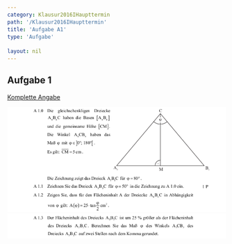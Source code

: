 ```yaml
---
category: Klausur2016IHaupttermin
path: '/Klausur2016IHaupttermin'
title: 'Aufgabe A1'
type: 'Aufgabe'

layout: nil
---
```


## Aufgabe 1
<p> <a href="https://www.isb.bayern.de/download/18517/2016_mi_ht.pdf"> Komplette Angabe </a> </p>
<img src="./Aufgabenstellungen/2016_mi_ht/2016_mi_ht_a1_1.png">
<img src="./Aufgabenstellungen/2016_mi_ht/2016_mi_ht_a1_2.png">
